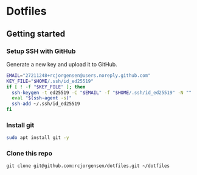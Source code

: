 # Dotfiles

## Getting started

### Setup SSH with GitHub

Generate a new key and upload it to GitHub.
```sh
EMAIL="27211248+rcjorgensen@users.noreply.github.com"
KEY_FILE="$HOME/.ssh/id_ed25519"
if [ ! -f "$KEY_FILE" ]; then
  ssh-keygen -t ed25519 -C "$EMAIL" -f "$HOME/.ssh/id_ed25519" -N ""
  eval "$(ssh-agent -s)"
  ssh-add ~/.ssh/id_ed25519
fi
```
### Install git

```sh
sudo apt install git -y
```

### Clone this repo

```
git clone git@github.com:rcjorgensen/dotfiles.git ~/dotfiles
```

